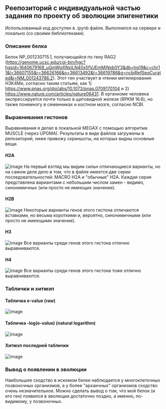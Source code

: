 ## Реепозиторий с индивидуальной частью задания по проекту об эволюции эпигенетики 
Использованный код доступен в .ipynb файле. Выполнялся на сервере и локально (со своими библиотеками).

### Описание белка
Белок NP_001230715.1, получающийся по гену RAG2 (https://genome.ucsc.edu/cgi-bin/hgc?hgsid=1640679168_uQmWgXNxlLN40x5fVJEmMjNxb0Y3&db=hg19&c=chr11&l=36607155&r=36626166&o=36613492&t=36619786&g=ncbiRefSeqCurated&i=NM_001243786.2). Этот ген участвует в чтении метилирования H3K4Me, согласно таким статьям, как 1) https://www.pnas.org/doi/abs/10.1073/pnas.0709170104 и 2) https://www.nature.com/articles/nature06431. В организме человека экспрессируется почти только в щитовидной железе (RPKM 16.6), но также понемногу в семенниках и костном мозге, согласно NCBI.

### Выравнивания гистонов
Выравнивания я делал в локальной MEGAX с помощью алгоритма MUSCLE (через UPGMA). Результаты в виде файлов загружены в репозиторий, ниже привожу скриншоты, на которых видны основные вещи.
#### H2A
![image](https://github.com/robibistspark/hse23_indiv_proj/assets/71763293/4756f783-466b-4289-91cf-9af139bd537d)
На первый взгляд мы видим сильн отличающиеся варианты, но на самом деле дело в том, что в файле имеется две серии последовательностей: MACRO H2A и "обычные" H2A. Каждая серия представлена вариантами с небольшим числом замен - видимо, синонимичных (или просто не имеющих значение).

#### H2B
![image](https://github.com/robibistspark/hse23_indiv_proj/assets/71763293/e89267d0-b52f-4838-abc4-097e883a94db)
Некоторые варианты генов этого гистона отличаются вставками, но весьма короткими и, вероятно, синонимичными (или просто не имеющими значение).

#### H3
![image](https://github.com/robibistspark/hse23_indiv_proj/assets/71763293/b41a49a7-e226-4779-8eca-0f8a3a63a3f2)
Все варианты среди генов этого гистона отлично выравниваются.

#### H4
![image](https://github.com/robibistspark/hse23_indiv_proj/assets/71763293/85859ce5-1dd6-4627-9a45-1981cfa78565)
Все варианты среди генов этого гистона тоже отлично выравниваются.

### Таблички и хитмэп
#### Табличка e-value (raw)
![image](https://github.com/robibistspark/hse23_indiv_proj/assets/71763293/49a9b788-aed4-4f69-91a2-9c6bf6026752)

#### Табличка -log(e-value) (natural logarithm)
![image](https://github.com/robibistspark/hse23_indiv_proj/assets/71763293/fce1fdb0-f9a4-499c-82b8-842d5c7fa1c5)

#### Хитмэп последней таблички
![image](https://github.com/robibistspark/hse23_indiv_proj/assets/71763293/7905ae5d-ff76-44ed-894c-9a19f8c201fd)

### Вывод о появлении в эволюции
Наибольшее сходство в искомом белке наблюдается у многоклеточных позвоночных организмов, а у более "архаичных" организмов сходство очень незначительное. Можно сделать вывод о том, что мой белок (и его ген) появился в эволюции достаточно поздно, а именно, по-видимому, у позвоночных.
